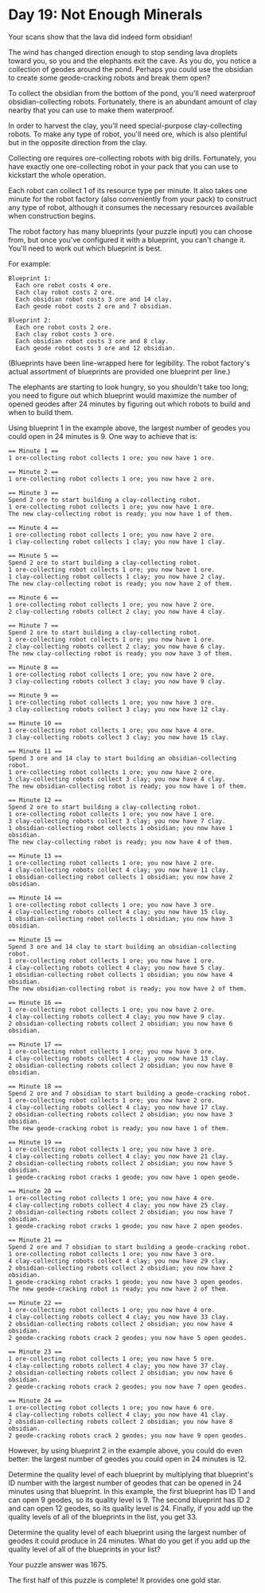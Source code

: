 # Day 19: Not Enough Minerals

Your scans show that the lava did indeed form obsidian!

The wind has changed direction enough to stop sending lava droplets toward you, so you and the elephants exit the cave. As you do, you notice a collection of geodes around the pond. Perhaps you could use the obsidian to create some geode-cracking robots and break them open?

To collect the obsidian from the bottom of the pond, you'll need waterproof obsidian-collecting robots. Fortunately, there is an abundant amount of clay nearby that you can use to make them waterproof.

In order to harvest the clay, you'll need special-purpose clay-collecting robots. To make any type of robot, you'll need ore, which is also plentiful but in the opposite direction from the clay.

Collecting ore requires ore-collecting robots with big drills. Fortunately, you have exactly one ore-collecting robot in your pack that you can use to kickstart the whole operation.

Each robot can collect 1 of its resource type per minute. It also takes one minute for the robot factory (also conveniently from your pack) to construct any type of robot, although it consumes the necessary resources available when construction begins.

The robot factory has many blueprints (your puzzle input) you can choose from, but once you've configured it with a blueprint, you can't change it. You'll need to work out which blueprint is best.

For example:

```
Blueprint 1:
  Each ore robot costs 4 ore.
  Each clay robot costs 2 ore.
  Each obsidian robot costs 3 ore and 14 clay.
  Each geode robot costs 2 ore and 7 obsidian.

Blueprint 2:
  Each ore robot costs 2 ore.
  Each clay robot costs 3 ore.
  Each obsidian robot costs 3 ore and 8 clay.
  Each geode robot costs 3 ore and 12 obsidian.
```

(Blueprints have been line-wrapped here for legibility. The robot factory's actual assortment of blueprints are provided one blueprint per line.)

The elephants are starting to look hungry, so you shouldn't take too long; you need to figure out which blueprint would maximize the number of opened geodes after 24 minutes by figuring out which robots to build and when to build them.

Using blueprint 1 in the example above, the largest number of geodes you could open in 24 minutes is 9. One way to achieve that is:

```
== Minute 1 ==
1 ore-collecting robot collects 1 ore; you now have 1 ore.

== Minute 2 ==
1 ore-collecting robot collects 1 ore; you now have 2 ore.

== Minute 3 ==
Spend 2 ore to start building a clay-collecting robot.
1 ore-collecting robot collects 1 ore; you now have 1 ore.
The new clay-collecting robot is ready; you now have 1 of them.

== Minute 4 ==
1 ore-collecting robot collects 1 ore; you now have 2 ore.
1 clay-collecting robot collects 1 clay; you now have 1 clay.

== Minute 5 ==
Spend 2 ore to start building a clay-collecting robot.
1 ore-collecting robot collects 1 ore; you now have 1 ore.
1 clay-collecting robot collects 1 clay; you now have 2 clay.
The new clay-collecting robot is ready; you now have 2 of them.

== Minute 6 ==
1 ore-collecting robot collects 1 ore; you now have 2 ore.
2 clay-collecting robots collect 2 clay; you now have 4 clay.

== Minute 7 ==
Spend 2 ore to start building a clay-collecting robot.
1 ore-collecting robot collects 1 ore; you now have 1 ore.
2 clay-collecting robots collect 2 clay; you now have 6 clay.
The new clay-collecting robot is ready; you now have 3 of them.

== Minute 8 ==
1 ore-collecting robot collects 1 ore; you now have 2 ore.
3 clay-collecting robots collect 3 clay; you now have 9 clay.

== Minute 9 ==
1 ore-collecting robot collects 1 ore; you now have 3 ore.
3 clay-collecting robots collect 3 clay; you now have 12 clay.

== Minute 10 ==
1 ore-collecting robot collects 1 ore; you now have 4 ore.
3 clay-collecting robots collect 3 clay; you now have 15 clay.

== Minute 11 ==
Spend 3 ore and 14 clay to start building an obsidian-collecting robot.
1 ore-collecting robot collects 1 ore; you now have 2 ore.
3 clay-collecting robots collect 3 clay; you now have 4 clay.
The new obsidian-collecting robot is ready; you now have 1 of them.

== Minute 12 ==
Spend 2 ore to start building a clay-collecting robot.
1 ore-collecting robot collects 1 ore; you now have 1 ore.
3 clay-collecting robots collect 3 clay; you now have 7 clay.
1 obsidian-collecting robot collects 1 obsidian; you now have 1 obsidian.
The new clay-collecting robot is ready; you now have 4 of them.

== Minute 13 ==
1 ore-collecting robot collects 1 ore; you now have 2 ore.
4 clay-collecting robots collect 4 clay; you now have 11 clay.
1 obsidian-collecting robot collects 1 obsidian; you now have 2 obsidian.

== Minute 14 ==
1 ore-collecting robot collects 1 ore; you now have 3 ore.
4 clay-collecting robots collect 4 clay; you now have 15 clay.
1 obsidian-collecting robot collects 1 obsidian; you now have 3 obsidian.

== Minute 15 ==
Spend 3 ore and 14 clay to start building an obsidian-collecting robot.
1 ore-collecting robot collects 1 ore; you now have 1 ore.
4 clay-collecting robots collect 4 clay; you now have 5 clay.
1 obsidian-collecting robot collects 1 obsidian; you now have 4 obsidian.
The new obsidian-collecting robot is ready; you now have 2 of them.

== Minute 16 ==
1 ore-collecting robot collects 1 ore; you now have 2 ore.
4 clay-collecting robots collect 4 clay; you now have 9 clay.
2 obsidian-collecting robots collect 2 obsidian; you now have 6 obsidian.

== Minute 17 ==
1 ore-collecting robot collects 1 ore; you now have 3 ore.
4 clay-collecting robots collect 4 clay; you now have 13 clay.
2 obsidian-collecting robots collect 2 obsidian; you now have 8 obsidian.

== Minute 18 ==
Spend 2 ore and 7 obsidian to start building a geode-cracking robot.
1 ore-collecting robot collects 1 ore; you now have 2 ore.
4 clay-collecting robots collect 4 clay; you now have 17 clay.
2 obsidian-collecting robots collect 2 obsidian; you now have 3 obsidian.
The new geode-cracking robot is ready; you now have 1 of them.

== Minute 19 ==
1 ore-collecting robot collects 1 ore; you now have 3 ore.
4 clay-collecting robots collect 4 clay; you now have 21 clay.
2 obsidian-collecting robots collect 2 obsidian; you now have 5 obsidian.
1 geode-cracking robot cracks 1 geode; you now have 1 open geode.

== Minute 20 ==
1 ore-collecting robot collects 1 ore; you now have 4 ore.
4 clay-collecting robots collect 4 clay; you now have 25 clay.
2 obsidian-collecting robots collect 2 obsidian; you now have 7 obsidian.
1 geode-cracking robot cracks 1 geode; you now have 2 open geodes.

== Minute 21 ==
Spend 2 ore and 7 obsidian to start building a geode-cracking robot.
1 ore-collecting robot collects 1 ore; you now have 3 ore.
4 clay-collecting robots collect 4 clay; you now have 29 clay.
2 obsidian-collecting robots collect 2 obsidian; you now have 2 obsidian.
1 geode-cracking robot cracks 1 geode; you now have 3 open geodes.
The new geode-cracking robot is ready; you now have 2 of them.

== Minute 22 ==
1 ore-collecting robot collects 1 ore; you now have 4 ore.
4 clay-collecting robots collect 4 clay; you now have 33 clay.
2 obsidian-collecting robots collect 2 obsidian; you now have 4 obsidian.
2 geode-cracking robots crack 2 geodes; you now have 5 open geodes.

== Minute 23 ==
1 ore-collecting robot collects 1 ore; you now have 5 ore.
4 clay-collecting robots collect 4 clay; you now have 37 clay.
2 obsidian-collecting robots collect 2 obsidian; you now have 6 obsidian.
2 geode-cracking robots crack 2 geodes; you now have 7 open geodes.

== Minute 24 ==
1 ore-collecting robot collects 1 ore; you now have 6 ore.
4 clay-collecting robots collect 4 clay; you now have 41 clay.
2 obsidian-collecting robots collect 2 obsidian; you now have 8 obsidian.
2 geode-cracking robots crack 2 geodes; you now have 9 open geodes.
```

However, by using blueprint 2 in the example above, you could do even better: the largest number of geodes you could open in 24 minutes is 12.

Determine the quality level of each blueprint by multiplying that blueprint's ID number with the largest number of geodes that can be opened in 24 minutes using that blueprint. In this example, the first blueprint has ID 1 and can open 9 geodes, so its quality level is 9. The second blueprint has ID 2 and can open 12 geodes, so its quality level is 24. Finally, if you add up the quality levels of all of the blueprints in the list, you get 33.

Determine the quality level of each blueprint using the largest number of geodes it could produce in 24 minutes. What do you get if you add up the quality level of all of the blueprints in your list?

Your puzzle answer was 1675.

The first half of this puzzle is complete! It provides one gold star.
